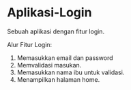 # Aplikasi-Login
Sebuah aplikasi dengan fitur login.

Alur Fitur Login:
1. Memasukkan email dan password
2. Memvalidasi masukan.
3. Memasukkan nama ibu untuk validasi.
4. Menampilkan halaman home.
